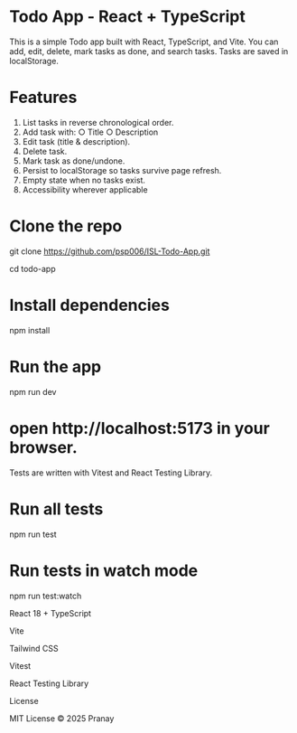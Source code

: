 # Todo App - React + TypeScript

This is a simple Todo app built with React, TypeScript, and Vite.
You can add, edit, delete, mark tasks as done, and search tasks. Tasks are saved in localStorage.

# Features

1. List tasks in reverse chronological order.
2. Add task with:
    ○ Title 
    ○ Description 
3. Edit task (title & description).
4. Delete task.
5. Mark task as done/undone.
6. Persist to localStorage so tasks survive page refresh.
7. Empty state when no tasks exist.
8. Accessibility wherever applicable


<!-- Installation -->

# Clone the repo

git clone https://github.com/psp006/ISL-Todo-App.git

cd todo-app

# Install dependencies

npm install

# Run the app

npm run dev

# open http://localhost:5173 in your browser.

<!-- Running Tests -->

Tests are written with Vitest and React Testing Library.

# Run all tests

npm run test

# Run tests in watch mode

 npm run test:watch

<!-- Tech Stack -->

React 18 + TypeScript

Vite

Tailwind CSS

Vitest

React Testing Library


License

MIT License © 2025 Pranay
